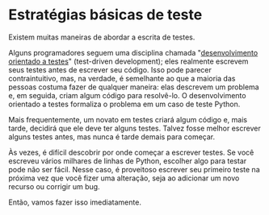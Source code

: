# Estratégias básicas de teste

Existem muitas maneiras de abordar a escrita de testes.

Alguns programadores seguem uma disciplina chamada "[desenvolvimento orientado a testes](https://en.wikipedia.org/wiki/Test-driven_development)" (test-driven development); eles realmente escrevem seus testes antes de escrever seu código. Isso pode parecer contraintuitivo, mas, na verdade, é semelhante ao que a maioria das pessoas costuma fazer de qualquer maneira: elas descrevem um problema e, em seguida, criam algum código para resolvê-lo. O desenvolvimento orientado a testes formaliza o problema em um caso de teste Python.

Mais frequentemente, um novato em testes criará algum código e, mais tarde, decidirá que ele deve ter alguns testes. Talvez fosse melhor escrever alguns testes antes, mas nunca é tarde demais para começar.

Às vezes, é difícil descobrir por onde começar a escrever testes. Se você escreveu vários milhares de linhas de Python, escolher algo para testar pode não ser fácil. Nesse caso, é proveitoso escrever seu primeiro teste na próxima vez que você fizer uma alteração, seja ao adicionar um novo recurso ou corrigir um bug.

Então, vamos fazer isso imediatamente.
